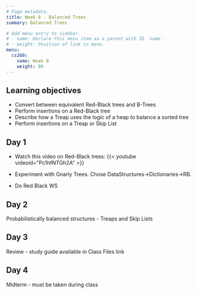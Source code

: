 ```yaml
---
# Page metadata.
title: Week 8 - Balanced Trees
summary: Balanced Trees

# Add menu entry to sidebar.
# - name: Declare this menu item as a parent with ID `name`.
# - weight: Position of link in menu.
menu:
  cs260:
    name: Week 8
    weight: 80
---
```


## Learning objectives

* Convert between equivalent Red-Black trees and B-Trees
* Perform insertions on a Red-Black tree
* Describe how a Treap uses the logic of a heap to balance a sorted tree
* Perform insertions on a Treap or Skip List

## Day 1

* Watch this video on Red-Black trees:
{{< youtube videoid="Pc1hfNTGh2A" >}}

* Experiment with Gnarly Trees. Chose DataStructures->Dictionaries->RB.

* Do Red Black WS

## Day 2

Probabilistically balanced structures - Treaps and Skip Lists

## Day 3

Review - study guide available in Class Files link

## Day 4

Midterm - must be taken during class

